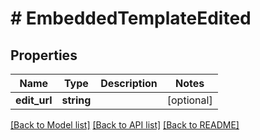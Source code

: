 # # EmbeddedTemplateEdited

## Properties

Name | Type | Description | Notes
------------ | ------------- | ------------- | -------------
**edit_url** | **string** |  | [optional]

[[Back to Model list]](../../README.md#models) [[Back to API list]](../../README.md#endpoints) [[Back to README]](../../README.md)
